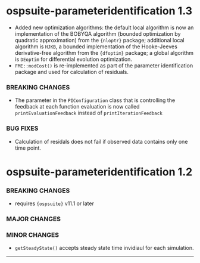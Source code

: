 # ospsuite-parameteridentification 1.3

- Added new optimization algorithms: the default local algorithm is now an implementation of the BOBYQA algorithm (bounded optimization by quadratic approximation) from the `{nloptr}` package; additional local algorithm is `HJKB`, a bounded implementation of the Hooke-Jeeves derivative-free algorithm from the `{dfoptim}` package; a global algorithm is `DEoptim` for differential evolution optimization.
- `FME::modCost()` is re-implemented as part of the parameter identification 
package and used for calculation of residuals.

### BREAKING CHANGES
- The parameter in the `PIConfiguration` class that is controlling the feedback at each function evaluation is now called `printEvaluationFeedback` instead of `printIterationFeedback`

### BUG FIXES
- Calculation of residals does not fail if observed data contains only one 
time point.


# ospsuite-parameteridentification 1.2

### BREAKING CHANGES

- requires `{ospsuite}` v11.1 or later

### MAJOR CHANGES

### MINOR CHANGES

- `getSteadyState()` accepts steady state time invidiaul for each simulation.

------
